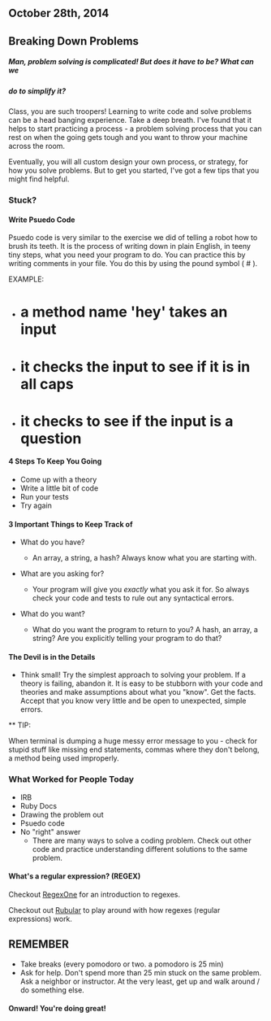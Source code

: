 ## October 28th, 2014

## Breaking Down Problems

##### Man, problem solving is complicated! But does it have to be? What can we
##### do to simplify it?

Class, you are such troopers! Learning to write code and solve problems can be
a head banging experience. Take a deep breath. I've found that it helps to start
practicing a process - a problem solving process that you can rest on when the going
gets tough and you want to throw your machine across the room.

Eventually, you will all custom design your own process, or strategy, for how you
solve problems. But to get you started, I've got a few tips that you might find
helpful.

### Stuck?

#### Write Psuedo Code

Psuedo code is very similar to the exercise we did of telling a robot how to
brush its teeth. It is the process of writing down in plain English, in teeny
tiny steps, what you need your program to do. You can practice this by
writing comments in your file. You do this by using the pound symbol ( # ).

EXAMPLE:

*  # a method name 'hey' takes an input
*  # it checks the input to see if it is in all caps
*  # it checks to see if the input is a question

#### 4 Steps To Keep You Going

* Come up with a theory
* Write a little bit of code
* Run your tests
* Try again

#### 3 Important Things to Keep Track of

* What do you have?

  * An array, a string, a hash? Always know what you are starting with.

* What are you asking for?

  * Your program will give you _exactly_ what you ask it for. So always check
  your code and tests to rule out any syntactical errors.

* What do you want?

  * What do you want the program to return to you? A hash, an array, a string?
  Are you explicitly telling your program to do that?

#### The Devil is in the Details

* Think small! Try the simplest approach to solving your problem. If a theory is
failing, abandon it. It is easy to be stubborn with your code and theories and
make assumptions about what you "know". Get the facts. Accept that you know very
little and be open to unexpected, simple errors.

** TIP:

When terminal is dumping a huge messy error message to you - check for stupid
stuff like missing end statements, commas where they don't belong, a method
being used improperly.

### What Worked for People Today

* IRB
* Ruby Docs
* Drawing the problem out
* Psuedo code
* No "right" answer
  * There are many ways to solve a coding problem. Check out other code and practice
  understanding different solutions to the same problem.

#### What's a regular expression? (REGEX)

Checkout [RegexOne](http://regexone.com/) for an introduction to regexes.

Checkout out [Rubular](http://rubular.com/) to play around with how regexes (regular
expressions) work.

## REMEMBER

* Take breaks (every pomodoro or two. a pomodoro is 25 min)
* Ask for help. Don't spend more than 25 min stuck on the same problem. Ask a
neighbor or instructor. At the very least, get up and walk around / do something else.

#### Onward! You're doing great!
